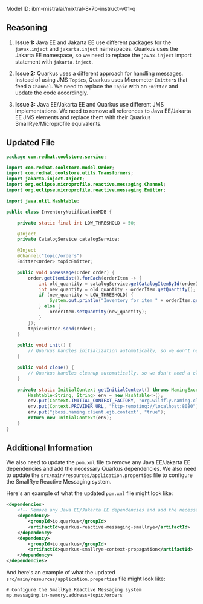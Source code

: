 Model ID: ibm-mistralai/mixtral-8x7b-instruct-v01-q

## Reasoning

1. **Issue 1:** Java EE and Jakarta EE use different packages for the `javax.inject` and `jakarta.inject` namespaces. Quarkus uses the Jakarta EE namespace, so we need to replace the `javax.inject` import statement with `jakarta.inject`.

2. **Issue 2:** Quarkus uses a different approach for handling messages. Instead of using JMS `Topic`s, Quarkus uses Micrometer `Emitter`s that feed a `Channel`. We need to replace the `Topic` with an `Emitter` and update the code accordingly.

3. **Issue 3:** Java EE/Jakarta EE and Quarkus use different JMS implementations. We need to remove all references to Java EE/Jakarta EE JMS elements and replace them with their Quarkus SmallRye/Microprofile equivalents.

## Updated File

```java
package com.redhat.coolstore.service;

import com.redhat.coolstore.model.Order;
import com.redhat.coolstore.utils.Transformers;
import jakarta.inject.Inject;
import org.eclipse.microprofile.reactive.messaging.Channel;
import org.eclipse.microprofile.reactive.messaging.Emitter;

import java.util.Hashtable;

public class InventoryNotificationMDB {

    private static final int LOW_THRESHOLD = 50;

    @Inject
    private CatalogService catalogService;

    @Inject
    @Channel("topic/orders")
    Emitter<Order> topicEmitter;

    public void onMessage(Order order) {
        order.getItemList().forEach(orderItem -> {
            int old_quantity = catalogService.getCatalogItemById(orderItem.getProductId()).getInventory().getQuantity();
            int new_quantity = old_quantity - orderItem.getQuantity();
            if (new_quantity < LOW_THRESHOLD) {
                System.out.println("Inventory for item " + orderItem.getProductId() + " is below threshold (" + LOW_THRESHOLD + "), contact supplier!");
            } else {
                orderItem.setQuantity(new_quantity);
            }
        });
        topicEmitter.send(order);
    }

    public void init() {
        // Quarkus handles initialization automatically, so we don't need an init method
    }

    public void close() {
        // Quarkus handles cleanup automatically, so we don't need a close method
    }

    private static InitialContext getInitialContext() throws NamingException {
        Hashtable<String, String> env = new Hashtable<>();
        env.put(Context.INITIAL_CONTEXT_FACTORY, "org.wildfly.naming.client.WildFlyInitialContextFactory");
        env.put(Context.PROVIDER_URL, "http-remoting://localhost:8080");
        env.put("jboss.naming.client.ejb.context", "true");
        return new InitialContext(env);
    }
}
```

## Additional Information

We also need to update the `pom.xml` file to remove any Java EE/Jakarta EE dependencies and add the necessary Quarkus dependencies. We also need to update the `src/main/resources/application.properties` file to configure the SmallRye Reactive Messaging system.

Here's an example of what the updated `pom.xml` file might look like:

```xml
<dependencies>
    <!-- Remove any Java EE/Jakarta EE dependencies and add the necessary Quarkus dependencies -->
    <dependency>
        <groupId>io.quarkus</groupId>
        <artifactId>quarkus-reactive-messaging-smallrye</artifactId>
    </dependency>
    <dependency>
        <groupId>io.quarkus</groupId>
        <artifactId>quarkus-smallrye-context-propagation</artifactId>
    </dependency>
</dependencies>
```

And here's an example of what the updated `src/main/resources/application.properties` file might look like:

```properties
# Configure the SmallRye Reactive Messaging system
mp.messaging.in-memory.address=topic/orders
```